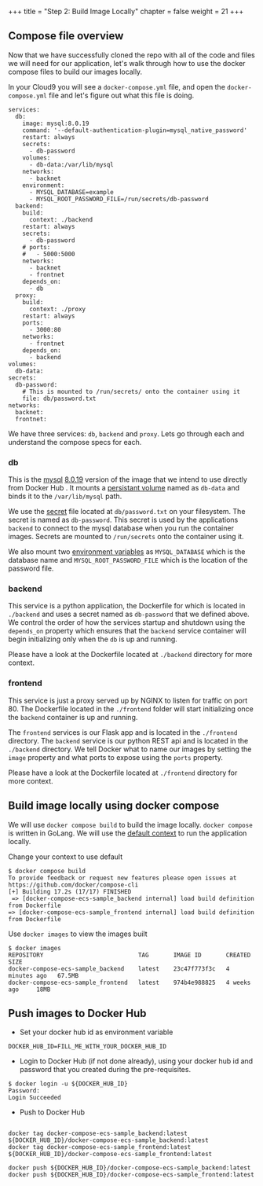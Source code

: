 +++
title = "Step 2: Build Image Locally"
chapter = false
weight = 21
+++

## Compose file overview

Now that we have successfully cloned the repo with all of the code and files we will need for our application, let's walk through how to use the docker compose files to build our images locally. 

In your Cloud9 you will see a `docker-compose.yml` file, and open the `docker-compose.yml` file and let's figure out what this file is doing. 

```
services:
  db:
    image: mysql:8.0.19
    command: '--default-authentication-plugin=mysql_native_password'
    restart: always
    secrets:
      - db-password
    volumes:
      - db-data:/var/lib/mysql
    networks:
      - backnet
    environment:
      - MYSQL_DATABASE=example
      - MYSQL_ROOT_PASSWORD_FILE=/run/secrets/db-password
  backend:
    build: 
      context: ./backend
    restart: always
    secrets:
      - db-password
    # ports:
    #   - 5000:5000
    networks:
      - backnet
      - frontnet
    depends_on:
      - db
  proxy:
    build: 
      context: ./proxy
    restart: always
    ports:
      - 3000:80
    networks:
      - frontnet
    depends_on:
      - backend
volumes:
  db-data:
secrets:
  db-password:
    # This is mounted to /run/secrets/ onto the container using it
    file: db/password.txt
networks:
  backnet:
  frontnet:
```

We have three services: `db`, `backend` and `proxy`. Lets go through each and understand the compose specs for each.

### db

This is the [mysql](https://hub.docker.com/_/mysql/) [8.0.19](https://hub.docker.com/layers/mysql/library/mysql/8.0.19/images/sha256-09de7b17af0c17d397e6b69ff841756b80074aed00c1e91d7bc0f3caa5512113?context=explore) version of the image that we intend to use directly from Docker Hub . It mounts a [persistant volume](https://docs.docker.com/storage/volumes/) named as `db-data` and binds it to the `/var/lib/mysql` path.

We use the [secret](https://docs.docker.com/engine/reference/commandline/secret/) file located at `db/password.txt` on your filesystem. The secret is named as `db-password`. This secret is used by the applications `backend` to connect to the mysql database when you run the container images. Secrets are mounted to `/run/secrets` onto the container using it.

We also mount two [environment variables](https://docs.docker.com/compose/environment-variables/) as `MYSQL_DATABASE` which is the database name and `MYSQL_ROOT_PASSWORD_FILE` which is the location of the password file. 

### backend

This service is a python application, the Dockerfile for which is located in `./backend` and uses a secret named as `db-password` that we defined above. We control the order of how the services startup and shutdown using the `depends_on` property which ensures that the `backend` service container will begin initializing only when the `db` is up and running.

Please have a look at the Dockerfile located at `./backend` directory for more context. 

### frontend

This service is just a proxy served up by NGINX to listen for traffic on port 80. The Dockerfile located in the `./frontend` folder will start initializing once the `backend` container is up and running.

The `frontend` services is our Flask app and is located in the `./frontend` directory. The `backend` service is our python REST api and is located in the `./backend` directory. We tell Docker what to name our images by setting the `image` property and what ports to expose using the `ports` property. 

Please have a look at the Dockerfile located at `./frontend` directory for more context. 


## Build image locally using docker compose

We will use `docker compose build` to build the image locally. `docker compose` is written in GoLang. We will use the [default context](https://docs.docker.com/engine/context/working-with-contexts/) to run the application locally.

Change your context to use default

```
$ docker compose build
To provide feedback or request new features please open issues at https://github.com/docker/compose-cli
[+] Building 17.2s (17/17) FINISHED                                                                                                                                                                                                                                             
 => [docker-compose-ecs-sample_backend internal] load build definition from Dockerfile                                                                                                                                               => [docker-compose-ecs-sample_frontend internal] load build definition from Dockerfile                                                                                                                                               
 ```

 Use `docker images` to view the images built

```
$ docker images                                                                                                                                                                                                                  
REPOSITORY                           TAG       IMAGE ID       CREATED         SIZE                                                                                                                                                                                              
docker-compose-ecs-sample_backend    latest    23c47f773f3c   4 minutes ago   67.5MB                                                                                                                                                                                            
docker-compose-ecs-sample_frontend   latest    974b4e988825   4 weeks ago     18MB 

```

## Push images  to Docker Hub

* Set your docker hub id as environment variable

```
DOCKER_HUB_ID=FILL_ME_WITH_YOUR_DOCKER_HUB_ID
```

* Login to Docker Hub (if not done already), using your docker hub id and password that you created during the pre-requisites.


```
$ docker login -u ${DOCKER_HUB_ID}
Password: 
Login Succeeded

```

* Push to Docker Hub

```

docker tag docker-compose-ecs-sample_backend:latest ${DOCKER_HUB_ID}/docker-compose-ecs-sample_backend:latest
docker tag docker-compose-ecs-sample_frontend:latest ${DOCKER_HUB_ID}/docker-compose-ecs-sample_frontend:latest

docker push ${DOCKER_HUB_ID}/docker-compose-ecs-sample_backend:latest
docker push ${DOCKER_HUB_ID}/docker-compose-ecs-sample_frontend:latest

```
